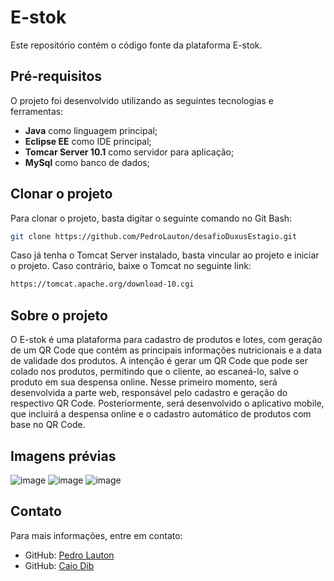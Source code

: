 # E-stok

Este repositório contém o código fonte da plataforma E-stok. 

## Pré-requisitos

O projeto foi desenvolvido utilizando as seguintes tecnologias e ferramentas:

- **Java** como linguagem principal;
- **Eclipse EE** como IDE principal;
- **Tomcar Server 10.1** como servidor para aplicação;
- **MySql** como banco de dados;

## Clonar o projeto

Para clonar o projeto, basta digitar o seguinte comando no Git Bash: 

```bash
git clone https://github.com/PedroLauton/desafioDuxusEstagio.git
```

Caso já tenha o Tomcat Server instalado, basta vincular ao projeto e iniciar o projeto. Caso contrário, baixe o Tomcat no seguinte link: 

```bash
https://tomcat.apache.org/download-10.cgi
```

## Sobre o projeto

O E-stok é uma plataforma para cadastro de produtos e lotes, com geração de um QR Code que contém as principais informações nutricionais e a data de validade dos produtos. A intenção é gerar um QR Code que pode ser colado nos produtos, permitindo que o cliente, ao escaneá-lo, salve o produto em sua despensa online. Nesse primeiro momento, será desenvolvida a parte web, responsável pelo cadastro e geração do respectivo QR Code. Posteriormente, será desenvolvido o aplicativo mobile, que incluirá a despensa online e o cadastro automático de produtos com base no QR Code.

## Imagens prévias

![image](https://github.com/user-attachments/assets/cecce9ed-5f35-433f-81ad-9ee7520d9a8a)
![image](https://github.com/user-attachments/assets/1c719e89-5b4e-4049-a6d4-0bfecfc9e020)
![image](https://github.com/user-attachments/assets/153f5040-8b8e-4cde-a67b-9bd8ceea6617)


## Contato

Para mais informações, entre em contato:

- GitHub: [Pedro Lauton](https://github.com/PedroLauton)
- GitHub: [Caio Dib](https://github.com/dib10)
